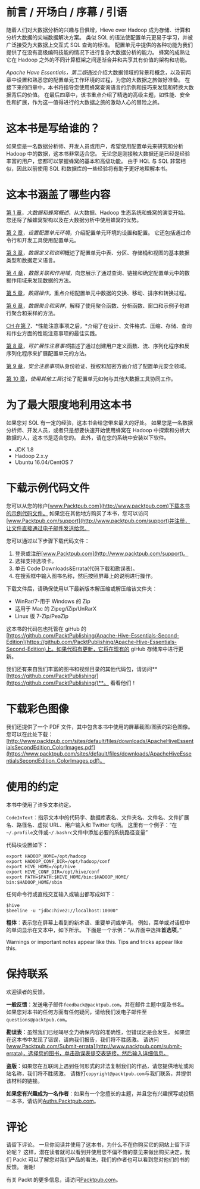 # 前言 / 开场白 / 序幕 / 引语

随着人们对大数据分析的兴趣与日俱增，Hieve over Hadoop 成为存储、计算和分析大数据的尖端数据解决方案。 类似 SQL 的语法使配置单元更易于学习，并被广泛接受为大数据上交互式 SQL 查询的标准。 配置单元中提供的各种功能为我们提供了在没有高级编码技能的情况下进行复杂大数据分析的能力。 蜂窝的成熟让它在 Hadoop 之外的不同计算框架之间逐渐合并和共享其有价值的架构和功能。

*Apache Have Essentials，第二版*通过介绍大数据领域的背景和概念，以及前两章中设置和熟悉您的配置单元工作环境的过程，为您的大数据之旅做好准备。 在接下来的四章中，本书将指导您使用蜂窝查询语言的示例和技巧来发现和转换大数据背后的价值。 在最后四章中，该书重点介绍了精选的高级主题，如性能、安全性和扩展，作为这一值得进行的大数据之旅的激动人心的冒险之旅。

# 这本书是写给谁的？

如果您是一名数据分析师、开发人员或用户，希望使用配置单元来研究和分析 Hadoop 中的数据，这本书非常适合您。 无论您是刚接触大数据还是已经是经验丰富的用户，您都可以掌握蜂窝的基本和高级功能。 由于 HQL 与 SQL 非常相似，因此以前使用 SQL 和数据库的一些经验将有助于更好地理解本书。

# 这本书涵盖了哪些内容

[第 1 章](01.html)，*大数据和蜂窝概述*，从大数据、Hadoop 生态系统和蜂窝的演变开始。 您还将了解蜂窝架构以及在大数据分析中使用蜂窝的优势。

[第 2 章](02.html)，*设置配置单元环境*，介绍配置单元环境的设置和配置。 它还包括通过命令行和开发工具使用配置单元。

[第 3 章](03.html)，*数据定义和说明*概述了配置单元中表、分区、存储桶和视图的基本数据类型和数据定义语言。

[第 4 章](04.html)，*数据关联和作用域*，向您展示了通过查询、链接和确定配置单元中的数据作用域来发现数据的方法。

[第 5 章](05.html)，*数据操作*，重点介绍配置单元中数据的交换、移动、排序和转换过程。

[第 6 章](06.html)，*数据聚合和采样*，解释了使用聚合函数、分析函数、窗口和示例子句进行聚合和采样的方法。

[CH 在第 7](07.html)、*性能注意事项之后，*介绍了在设计、文件格式、压缩、存储、查询和作业方面的性能注意事项的最佳实践。

[第 8 章](08.html)，*可扩展性注意事项*描述了通过创建用户定义函数、流、序列化程序和反序列化程序来扩展配置单元的方法。

[第 9 章](09.html)，*安全注意事项*从身份验证、授权和加密方面介绍了配置单元安全领域。

[第 10 章](10.html)，*使用其他工具*讨论了配置单元如何与其他大数据工具协同工作。

# 为了最大限度地利用这本书

如果您对 SQL 有一定的经验，这本书会给您带来最大的好处。 如果您是一名数据分析师、开发人员，或者只是想要快速开始使用蜂窝在 Hadoop 中探索和分析大数据的人，这本书是适合您的。 此外，请在您的系统中安装以下软件。

*   JDK 1.8
*   Hadoop 2.x.y
*   Ubuntu 16.04/CentOS 7

# 下载示例代码文件

您可以从您的帐户[www.Packtpub.com](http://www.packtpub.com)下载本书的示例代码文件。 如果您在其他地方购买了本书，您可以访问[www.Packtpub.com/support](http://www.packtpub.com/support)并注册，让文件直接通过电子邮件发送给您。

您可以通过以下步骤下载代码文件：

1.  登录或注册[www.Packtpub.com](http://www.packtpub.com/support)。
2.  选择支持选项卡。
3.  单击 Code Downloads&Errata(代码下载和勘误表)。
4.  在搜索框中输入图书名称，然后按照屏幕上的说明进行操作。

下载文件后，请确保使用以下最新版本解压缩或解压缩该文件夹：

*   WinRar/7-用于 Windows 的 Zip
*   适用于 Mac 的 Zipeg/iZip/UnRarX
*   Linux 版 7-Zip/PeaZip

这本书的代码包也托管在 giHub 的[https://github.com/PacktPublishing/Apache-Hive-Essentials-Second-Edition](https://github.com/PacktPublishing/Apache-Hive-Essentials-Second-Edition)上。如果代码有更新，它将在现有的 giHub 存储库中进行更新。

我们还有来自我们丰富的图书和视频目录的其他代码包，请访问**[https://github.com/PacktPublishing/](https://github.com/PacktPublishing/)**。 看看他们！

# 下载彩色图像

我们还提供了一个 PDF 文件，其中包含本书中使用的屏幕截图/图表的彩色图像。 您可以在此处下载：[http://www.packtpub.com/sites/default/files/downloads/ApacheHiveEssentialsSecondEdition_ColorImages.pdf](https://www.packtpub.com/sites/default/files/downloads/ApacheHiveEssentialsSecondEdition_ColorImages.pdf)。

# 使用的约定

本书中使用了许多文本约定。

`CodeInText`：指示文本中的代码字、数据库表名、文件夹名、文件名、文件扩展名、路径名、虚拟 URL、用户输入和 Twitter 句柄。 这里有一个例子：“在`~/.profile`文件或`~/.bashrc`文件中添加必要的系统路径变量”

代码块设置如下：

```
export HADOOP_HOME=/opt/hadoop
export HADOOP_CONF_DIR=/opt/hadoop/conf
export HIVE_HOME=/opt/hive
export HIVE_CONF_DIR=/opt/hive/conf
export PATH=$PATH:$HIVE_HOME/bin:$HADOOP_HOME/
bin:$HADOOP_HOME/sbin
```

任何命令行或直线交互输入或输出都写成如下：

```
$hive 
$beeline -u "jdbc:hive2://localhost:10000"
```

**粗体**：表示您在屏幕上看到的新术语、重要单词或单词。 例如，菜单或对话框中的单词显示在文本中，如下所示。 下面是一个示例：“从界面中选择**首选项**。”

Warnings or important notes appear like this. Tips and tricks appear like this.

# 保持联系

欢迎读者的反馈。

**一般反馈**：发送电子邮件`feedback@packtpub.com`，并在邮件主题中提及书名。 如果您对本书的任何方面有任何疑问，请给我们发电子邮件至`questions@packtpub.com`。

**勘误表**：虽然我们已经竭尽全力确保内容的准确性，但错误还是会发生。 如果您在这本书中发现了错误，请向我们报告，我们将不胜感激。 请访问[www.Packtpub.com/Submit-errata](http://www.packtpub.com/submit-errata)，选择您的图书，单击勘误表提交表链接，然后输入详细信息。

**盗版**：如果您在互联网上遇到任何形式的非法复制我们的作品，请您提供地址或网站名称，我们将不胜感激。 请拨打`copyright@packtpub.com`与我们联系，并提供该材料的链接。

**如果您有兴趣成为一名作者**：如果有一个您擅长的主题，并且您有兴趣撰写或投稿一本书，请访问[Auths.Packtpub.com](http://authors.packtpub.com/)。

# 评论

请留下评论。 一旦你阅读并使用了这本书，为什么不在你购买它的网站上留下评论呢？ 这样，潜在读者就可以看到并使用您不偏不倚的意见来做出购买决定，我们 Packt 可以了解您对我们产品的看法，我们的作者也可以看到您对他们的书的反馈。 谢谢!

有关 Packt 的更多信息，请访问[Packtpub.com](https://www.packtpub.com/)。